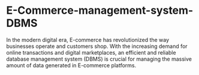 # E-Commerce-management-system-DBMS
In the modern digital era, E-commerce has revolutionized the way businesses operate and customers shop. With the increasing demand for online transactions and digital marketplaces, an efficient and reliable database management system (DBMS) is crucial for managing the massive amount of data generated in E-commerce platforms.
